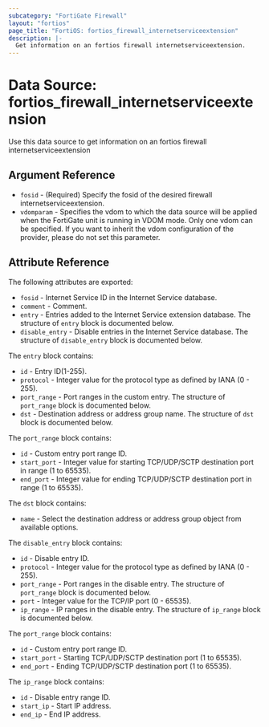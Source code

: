 ```yaml
---
subcategory: "FortiGate Firewall"
layout: "fortios"
page_title: "FortiOS: fortios_firewall_internetserviceextension"
description: |-
  Get information on an fortios firewall internetserviceextension.
---
```


# Data Source: fortios_firewall_internetserviceextension
Use this data source to get information on an fortios firewall internetserviceextension

## Argument Reference

* `fosid` - (Required) Specify the fosid of the desired firewall internetserviceextension.
* `vdomparam` - Specifies the vdom to which the data source will be applied when the FortiGate unit is running in VDOM mode. Only one vdom can be specified. If you want to inherit the vdom configuration of the provider, please do not set this parameter.


## Attribute Reference

The following attributes are exported:

* `fosid` - Internet Service ID in the Internet Service database.
* `comment` - Comment.
* `entry` - Entries added to the Internet Service extension database. The structure of `entry` block is documented below.
* `disable_entry` - Disable entries in the Internet Service database. The structure of `disable_entry` block is documented below.

The `entry` block contains:

* `id` - Entry ID(1-255).
* `protocol` - Integer value for the protocol type as defined by IANA (0 - 255).
* `port_range` - Port ranges in the custom entry. The structure of `port_range` block is documented below.
* `dst` - Destination address or address group name. The structure of `dst` block is documented below.

The `port_range` block contains:

* `id` - Custom entry port range ID.
* `start_port` - Integer value for starting TCP/UDP/SCTP destination port in range (1 to 65535).
* `end_port` - Integer value for ending TCP/UDP/SCTP destination port in range (1 to 65535).

The `dst` block contains:

* `name` - Select the destination address or address group object from available options.

The `disable_entry` block contains:

* `id` - Disable entry ID.
* `protocol` - Integer value for the protocol type as defined by IANA (0 - 255).
* `port_range` - Port ranges in the disable entry. The structure of `port_range` block is documented below.
* `port` - Integer value for the TCP/IP port (0 - 65535).
* `ip_range` - IP ranges in the disable entry. The structure of `ip_range` block is documented below.

The `port_range` block contains:

* `id` - Custom entry port range ID.
* `start_port` - Starting TCP/UDP/SCTP destination port (1 to 65535).
* `end_port` - Ending TCP/UDP/SCTP destination port (1 to 65535).

The `ip_range` block contains:

* `id` - Disable entry range ID.
* `start_ip` - Start IP address.
* `end_ip` - End IP address.

